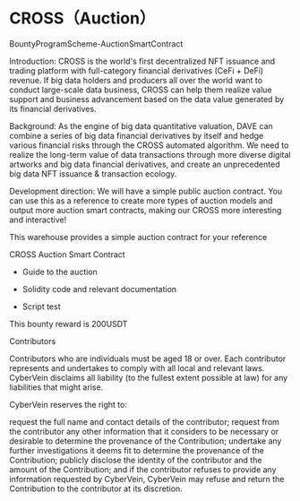 # CROSS（Auction）
BountyProgramScheme-AuctionSmartContract


Introduction: CROSS is the world's first decentralized NFT issuance and trading platform with full-category financial derivatives (CeFi + DeFi) revenue. If big data holders and producers all over the world want to conduct large-scale data business, CROSS can help them realize value support and business advancement based on the data value generated by its financial derivatives.


Background: As the engine of big data quantitative valuation, DAVE can combine a series of big data financial derivatives by itself and hedge various financial risks through the CROSS automated algorithm. We need to realize the long-term value of data transactions through more diverse digital artworks and big data financial derivatives, and create an unprecedented big data NFT issuance & transaction ecology.


Development direction: We will have a simple public auction contract. You can use this as a reference to create more types of auction models and output more auction smart contracts, making our CROSS more interesting and interactive!

This warehouse provides a simple auction contract for your reference

CROSS Auction Smart Contract  
- Guide to the auction

- Solidity code and relevant documentation

- Script test

This bounty reward is 200USDT


Contributors

Contributors who are individuals must be aged 18 or over. Each contributor represents and undertakes to comply with all local and relevant laws. CyberVein disclaims all liability (to the fullest extent possible at law) for any liabilities that might arise.

CyberVein reserves the right to:

request the full name and contact details of the contributor;
request from the contributor any other information that it considers to be necessary or desirable to determine the provenance of the Contribution;
undertake any further investigations it deems fit to determine the provenance of the Contribution;
publicly disclose the identity of the contributor and the amount of the Contribution; and
if the contributor refuses to provide any information requested by CyberVein, CyberVein may refuse and return the Contribution to the contributor at its discretion.
